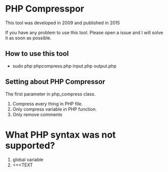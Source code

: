 PHP Compresspor
===============

This tool was developed in 2009 and published in 2015

If you have any problem to use this tool. Please open a issue and I will solve it as soon as possible.  


How to use this tool
--------------------

* sudo php phpcompress.php input.php output.php





Setting about PHP Compressor
----------------------------

The first parameter in php_compress class.

1. Compress every thing in PHP file.
2. Only compress variable in PHP function.
3. Only remove comments




What PHP syntax was not supported?
================================

1. global variable
2. <<<TEXT

